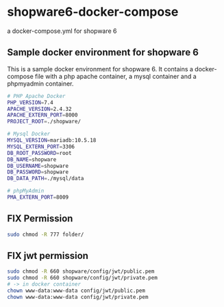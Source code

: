 # shopware6-docker-compose
a docker-compose.yml for shopware 6


## Sample docker environment for shopware 6
This is a sample docker environment for shopware 6. It contains a docker-compose file with a php apache container, a mysql container and a phpmyadmin container.


```bash
# PHP Apache Docker
PHP_VERSION=7.4
APACHE_VERSION=2.4.32
APACHE_EXTERN_PORT=8000
PROJECT_ROOT=./shopware/

# Mysql Docker
MYSQL_VERSION=mariadb:10.5.18
MYSQL_EXTERN_PORT=3306
DB_ROOT_PASSWORD=root
DB_NAME=shopware
DB_USERNAME=shopware
DB_PASSWORD=shopware
DB_DATA_PATH=./mysql/data

# phpMyAdmin
PMA_EXTERN_PORT=8009
```

## FIX Permission
```bash
sudo chmod -R 777 folder/
```

## FIX jwt permission
```bash
sudo chmod -R 660 shopware/config/jwt/public.pem
sudo chmod -R 660 shopware/config/jwt/private.pem
# -> in docker container
chown www-data:www-data config/jwt/public.pem
chown www-data:www-data config/jwt/private.pem
```